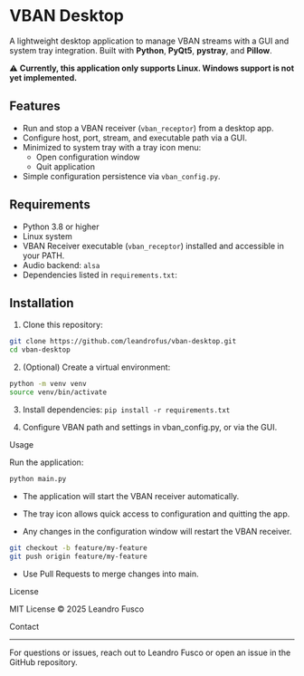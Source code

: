# VBAN Desktop

A lightweight desktop application to manage VBAN streams with a GUI and system tray integration. Built with **Python**, **PyQt5**, **pystray**, and **Pillow**.  

 ⚠️ **Currently, this application only supports Linux. Windows support is not yet implemented.**



## Features

- Run and stop a VBAN receiver (`vban_receptor`) from a desktop app.
- Configure host, port, stream, and executable path via a GUI.
- Minimized to system tray with a tray icon menu:
  - Open configuration window
  - Quit application
- Simple configuration persistence via `vban_config.py`.



## Requirements

- Python 3.8 or higher
- Linux system
- VBAN Receiver executable (`vban_receptor`) installed and accessible in your PATH.
- Audio backend: `alsa`
- Dependencies listed in `requirements.txt`:

## Installation


1. Clone this repository:

```bash
git clone https://github.com/leandrofus/vban-desktop.git
cd vban-desktop
```

2. (Optional) Create a virtual environment:
```bash
python -m venv venv
source venv/bin/activate
```

3. Install dependencies:
```pip install -r requirements.txt```

4. Configure VBAN path and settings in vban_config.py, or via the GUI.

Usage


Run the application:

```bash
python main.py
```

* The application will start the VBAN receiver automatically.

* The tray icon allows quick access to configuration and quitting the app.

* Any changes in the configuration window will restart the VBAN receiver.
```bash
git checkout -b feature/my-feature
git push origin feature/my-feature
```
* Use Pull Requests to merge changes into main.

License


MIT License © 2025 Leandro Fusco

Contact

---

For questions or issues, reach out to Leandro Fusco or open an issue in the GitHub repository.
